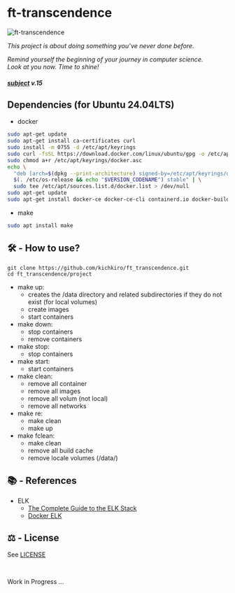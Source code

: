 # ft-transcendence

![ft-transcendence](https://github.com/kichkiro/42_cursus/blob/assets/banner_ft-transcendence.jpg?raw=true)

<i>
  <p>
    This project is about doing something you’ve never done before.
    <br>
  </p>
  <p>
    Remind yourself the beginning of your journey in computer science.
    <br>
    Look at you now. Time to shine!
    <br>
  </p>
</i>

#### <i>[subject](_subject/en.subject.pdf) v.15</i>

## Dependencies (for Ubuntu 24.04LTS)

- docker
``` sh
sudo apt-get update
sudo apt-get install ca-certificates curl
sudo install -m 0755 -d /etc/apt/keyrings
sudo curl -fsSL https://download.docker.com/linux/ubuntu/gpg -o /etc/apt/keyrings/docker.asc
sudo chmod a+r /etc/apt/keyrings/docker.asc
echo \
  "deb [arch=$(dpkg --print-architecture) signed-by=/etc/apt/keyrings/docker.asc] https://download.docker.com/linux/ubuntu \
  $(. /etc/os-release && echo "$VERSION_CODENAME") stable" | \
  sudo tee /etc/apt/sources.list.d/docker.list > /dev/null
sudo apt-get update
sudo apt-get install docker-ce docker-ce-cli containerd.io docker-buildx-plugin docker-compose-plugin
```

- make
``` sh
sudo apt install make
```

## 🛠️ - How to use?
```
git clone https://github.com/kichkiro/ft_transcendence.git
cd ft_transcendence/project
```
- make up: 
  - creates the /data directory and related subdirectories if they do not exist (for local volumes) 
  - create images 
  - start containers
- make down: 
  - stop containers
  - remove containers
- make stop: 
  - stop containers
- make start: 
  - start containers
- make clean:
  - remove all container
  - remove all images
  - remove all volum (not local)
  - remove all networks
- make re:
  - make clean
  - make up
- make fclean:
  - make clean
  - remove all build cache
  - remove locale volumes (/data/)




## 📚 - References
- ELK
  - [The Complete Guide to the ELK Stack](https://logz.io/learn/complete-guide-elk-stack/#what-elk-stack)
  - [Docker ELK](https://github.com/deviantony/docker-elk)


## ⚖️ - License
See [LICENSE](https://github.com/kichkiro/webserv/blob/main/LICENSE)

<br>

Work in Progress ...
